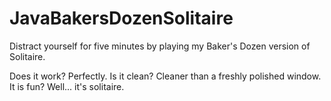 # JavaBakersDozenSolitaire
Distract yourself for five minutes by playing my Baker's Dozen version of Solitaire.

Does it work? Perfectly.
Is it clean? Cleaner than a freshly polished window.
It is fun? Well... it's solitaire.
